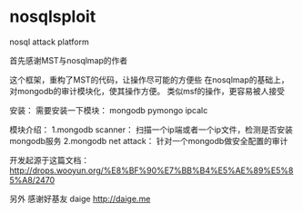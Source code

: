 nosqlsploit
===========

nosql attack platform

首先感谢MST与nosqlmap的作者


这个框架，重构了MST的代码，让操作尽可能的方便些
在nosqlmap的基础上，对mongodb的审计模块化，使其操作方便。
类似msf的操作，更容易被人接受

安装：
  需要安装一下模块：
  mongodb
  pymongo
  ipcalc

模块介绍：
1.mongodb scanner：
  扫描一个ip端或者一个ip文件，检测是否安装mongodb服务
2.mongodb net attack：
  针对一个mongodb做安全配置的审计
  
开发起源于这篇文档：http://drops.wooyun.org/%E8%BF%90%E7%BB%B4%E5%AE%89%E5%85%A8/2470

另外 感谢好基友 daige  http://daige.me
